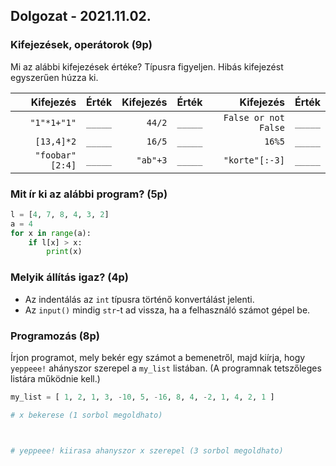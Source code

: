 ## Dolgozat - 2021.11.02.

### Kifejezések, operátorok (9p)
Mi az alábbi kifejezések értéke? Típusra figyeljen.
Hibás kifejezést egyszerűen húzza ki. 

|        Kifejezés | Érték   | Kifejezés | Érték   |            Kifejezés | Érték   |
| ---------------: | ------- | --------: | ------- | -------------------: | ------- |
|      `"1"*1+"1"` | `_____` |    `44/2` | `_____` | `False or not False` | `_____` |
|       `[13,4]*2` | `_____` |    `16/5` | `_____` |               `16%5` | `_____` |
| ` "foobar"[2:4]` | `_____` |  `"ab"+3` | `_____` |       `"korte"[:-3]` | `_____` |

### Mit ír ki az alábbi program? (5p)
```python
l = [4, 7, 8, 4, 3, 2]
a = 4
for x in range(a):
    if l[x] > x:
        print(x)
```

### Melyik állítás igaz? (4p)
 - Az indentálás az `int` típusra történő konvertálást jelenti.
 - Az `input()` mindig `str`-t ad vissza, ha a felhasználó számot gépel be.


### Programozás (8p)
Írjon programot, mely bekér egy számot a bemenetről, majd kiírja, hogy `yeppeee!` ahányszor szerepel a `my_list` listában. (A programnak tetszőleges listára működnie kell.)

```python
my_list = [ 1, 2, 1, 3, -10, 5, -16, 8, 4, -2, 1, 4, 2, 1 ]

# x bekerese (1 sorbol megoldhato)



# yeppeee! kiirasa ahanyszor x szerepel (3 sorbol megoldhato)








```

